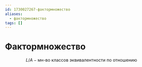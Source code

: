 ```yaml
---
id: 1730027267-фактормножество
aliases:
  - фактормножество
tags: []
---
```


# Фактормножество
$$
L / A - \text{мн-во классов эквивалентности по отношению}
$$
